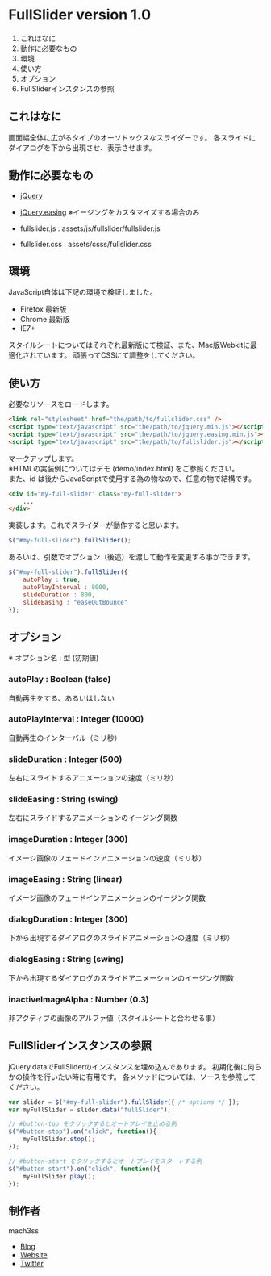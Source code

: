 
# FullSlider version 1.0

1. これはなに
1. 動作に必要なもの
1. 環境
1. 使い方
1. オプション
1. FullSliderインスタンスの参照

## これはなに

画面幅全体に広がるタイプのオーソドックスなスライダーです。
各スライドにダイアログを下から出現させ、表示させます。

## 動作に必要なもの

- [jQuery](http://jquery.com)
- [jQuery.easing](http://gsgd.co.uk/sandbox/jquery/easing/) ※イージングをカスタマイズする場合のみ

- fullslider.js : assets/js/fullslider/fullslider.js
- fullslider.css : assets/csss/fullslider.css


## 環境

JavaScript自体は下記の環境で検証しました。

- Firefox 最新版
- Chrome 最新版
- IE7+

スタイルシートについてはそれぞれ最新版にて検証、また、Mac版Webkitに最適化されています。
頑張ってCSSにて調整をしてください。


## 使い方

必要なリソースをロードします。

```html
<link rel="stylesheet" href="the/path/to/fullslider.css" />
<script type="text/javascript" src="the/path/to/jquery.min.js"></script>
<script type="text/javascript" src="the/path/to/jquery.easing.min.js"></script>
<script type="text/javascript" src="the/path/to/fullslider.js"></script>
```

マークアップします。  
※HTMLの実装例についてはデモ (demo/index.html) をご参照ください。  
また、id は後からJavaScriptで使用する為の物なので、任意の物で結構です。

```html
<div id="my-full-slider" class="my-full-slider">
	...
</div>
```

実装します。これでスライダーが動作すると思います。

```js
$("#my-full-slider").fullSlider();
```

あるいは、引数でオプション（後述）を渡して動作を変更する事ができます。

```js
$("#my-full-slider").fullSlider({
	autoPlay : true,
	autoPlayInterval : 8000,
	slideDuration : 800,
	slideEasing : "easeOutBounce"
});
```

## オプション

※ オプション名 : 型 (初期値)

### autoPlay : Boolean (false)

自動再生をする、あるいはしない

### autoPlayInterval : Integer (10000)

自動再生のインターバル（ミリ秒）


### slideDuration : Integer (500)

左右にスライドするアニメーションの速度（ミリ秒）  

### slideEasing : String (swing)

左右にスライドするアニメーションのイージング関数

### imageDuration : Integer (300)

イメージ画像のフェードインアニメーションの速度（ミリ秒）

### imageEasing : String (linear)

イメージ画像のフェードインアニメーションのイージング関数

### dialogDuration : Integer (300)

下から出現するダイアログのスライドアニメーションの速度（ミリ秒）

### dialogEasing : String (swing)

下から出現するダイアログのスライドアニメーションのイージング関数

### inactiveImageAlpha : Number (0.3)

非アクティブの画像のアルファ値（スタイルシートと合わせる事）


## FullSliderインスタンスの参照

jQuery.dataでFullSliderのインスタンスを埋め込んであります。
初期化後に何らかの操作を行いたい時に有用です。
各メソッドについては、ソースを参照してください。

```javascript
var slider = $("#my-full-slider").fullSlider({ /* options */ });
var myFullSlider = slider.data("fullSlider");

// #button-top をクリックするとオートプレイを止める例
$("#button-stop").on("click", function(){
	myFullSlider.stop();
});

// #button-start をクリックするとオートプレイをスタートする例
$("#button-start").on("click", function(){
	myFullSlider.play();
});

```


## 制作者

mach3ss

- [Blog](http://blog.mach3.jp)
- [Website](http://www.mach3.jp)
- [Twitter](http://twitter.com/mach3ss)



